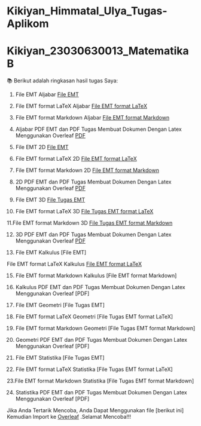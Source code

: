 # Kikiyan_Himmatal_Ulya_Tugas-Aplikom
# Kikiyan_23030630013_MatematikaB
📚 Berikut adalah ringkasan hasil tugas Saya:

1. File EMT Aljabar
[File EMT](https://github.com/kikiyhimma22/Kikiyan_Himmatal_Ulya_Tugas-Aplikom/blob/d59c9ec2bc0d78cc776170fb279ad732ff2966b0/1_EMT_Aljabar.en)

2. File EMT format LaTeX Aljabar
[File EMT format LaTeX](https://github.com/kikiyhimma22/Kikiyan_Himmatal_Ulya_Tugas-Aplikom/blob/5c9c5796c76d97a16e3dc1b150937a9d6871ea22/1_EMT_Aljabar.tex)

3. File EMT format Markdown Aljabar
[File EMT format Markdown](https://github.com/kikiyhimma22/Kikiyan_Himmatal_Ulya_Tugas-Aplikom/blob/7c7352718b1fa8d67dd7976b2da96f623adf9564/1_EMT_Aljabar.md)

4.  Aljabar PDF EMT dan PDF Tugas Membuat Dokumen Dengan Latex Menggunakan Overleaf
[PDF](https://github.com/kikiyhimma22/Kikiyan_Himmatal_Ulya_Tugas-Aplikom/blob/627edaf658e3c2c95c1c3840318cbcffdcb86e48/1_EMT_Aljabar.pdf)

5. File EMT 2D
[File EMT](https://github.com/kikiyhimma22/Kikiyan_Himmatal_Ulya_Tugas-Aplikom/blob/b804692f90f6d6a33f89e01892d24a8abf059ce6/2_EMT_2D.en)

6. File EMT format LaTeX 2D
[File EMT format LaTeX](https://github.com/kikiyhimma22/Kikiyan_Himmatal_Ulya_Tugas-Aplikom/blob/f2ba6e97fc27c9c29e0393a67a2e3d8d03c99946/1_EMT_Aljabar.tex)

7. File EMT format Markdown 2D
[File EMT format Markdown](https://github.com/kikiyhimma22/Kikiyan_Himmatal_Ulya_Tugas-Aplikom/blob/47b652b07401f9394eddd8e0049129d9788df652/2_EMT_2D.md)

8. 2D PDF EMT dan PDF Tugas Membuat Dokumen Dengan Latex Menggunakan Overleaf
[PDF](https://github.com/kikiyhimma22/Kikiyan_Himmatal_Ulya_Tugas-Aplikom/blob/3a1734463b1e04fcaa7372f86bc488dbca8e955b/2_EMT_2D.pdf)

9. File EMT 3D
[File Tugas EMT](https://github.com/kikiyhimma22/Kikiyan_Himmatal_Ulya_Tugas-Aplikom/blob/d46a3bb51817ecfc627c264ea03a367f577f7aad/3_EMT_3D.en)

10. File EMT format LaTeX 3D
[File Tugas EMT format LaTeX](https://github.com/kikiyhimma22/Kikiyan_Himmatal_Ulya_Tugas-Aplikom/blob/1e7a726b045764ae35b12a879496313648d499ef/3_EMT_3D.tex)

11.File EMT format Markdown 3D
[File Tugas EMT format Markdown](https://github.com/kikiyhimma22/Kikiyan_Himmatal_Ulya_Tugas-Aplikom/blob/f272d1cf8277168936dd3832eb39f08090338899/3_EMT_3D.md)

12. 3D PDF EMT dan PDF Tugas Membuat Dokumen Dengan Latex Menggunakan Overleaf
[PDF](https://github.com/kikiyhimma22/Kikiyan_Himmatal_Ulya_Tugas-Aplikom/blob/fd8e01f44d5c01ba4569ec7bb8b09fa59f2fbe59/3_EMT_3D.pdf)

13. File EMT Kalkulus
[File EMT]

File EMT format LaTeX Kalkulus
[File EMT format LaTeX](https://github.com/kikiyhimma22/Kikiyan_Himmatal_Ulya_Tugas-Aplikom/blob/15b773f70fff204c2b484b717b18646b51586a8f/4_EMT_Kalkulus.en)

15. File EMT format Markdown Kalkulus
[File EMT format Markdown]

16. Kalkulus PDF EMT dan PDF Tugas Membuat Dokumen Dengan Latex Menggunakan Overleaf
[PDF]

17. File EMT Geometri
[File Tugas EMT]

18. File EMT format LaTeX Geometri
[File Tugas EMT format LaTeX]

19. File EMT format Markdown  Geometri
[File Tugas EMT format Markdown]

20.  Geometri PDF EMT dan PDF Tugas Membuat Dokumen Dengan Latex Menggunakan Overleaf
[PDF]

21. File EMT Statistika
[File Tugas EMT]

22. File EMT format LaTeX Statistika
[File Tugas EMT format LaTeX]

23.File EMT format Markdown Statistika
[File Tugas EMT format Markdown]

24. Statistika PDF EMT dan PDF Tugas Membuat Dokumen Dengan Latex Menggunakan Overleaf
[PDF]

Jika Anda Tertarik Mencoba, Anda Dapat Menggunakan file [berikut ini]
 Kemudian Import ke [Overleaf](https://www.overleaf.com/) .Selamat Mencoba!!!
